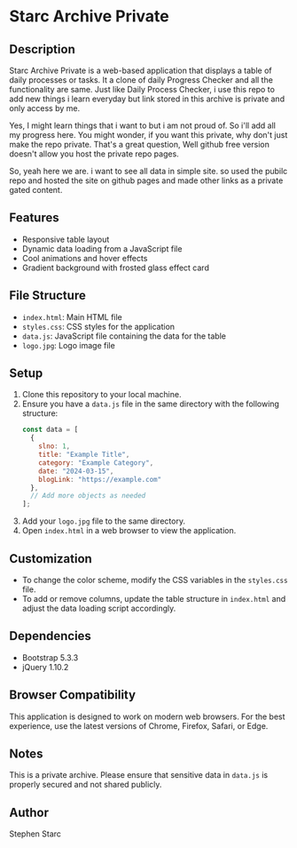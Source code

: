 # Starc Archive Private

## Description
Starc Archive Private is a web-based application that displays a table of daily processes or tasks. It a clone of daily Progress Checker and all the functionality are same.
Just like Daily Process Checker, i use this repo to add new things i learn everyday but link stored in this archive is private and only access by me.

Yes, I might learn things that i want to but i am not proud of. So i'll add all my progress here.
You might wonder, if you want this private, why don't just make the repo private.
That's a great question, Well github free version doesn't allow you host the private repo pages.

So, yeah here we are. i want to see all data in simple site. so used the pubilc repo and hosted the site on github pages and made other links as a private gated content.

## Features
- Responsive table layout
- Dynamic data loading from a JavaScript file
- Cool animations and hover effects
- Gradient background with frosted glass effect card

## File Structure
- `index.html`: Main HTML file
- `styles.css`: CSS styles for the application
- `data.js`: JavaScript file containing the data for the table
- `logo.jpg`: Logo image file

## Setup
1. Clone this repository to your local machine.
2. Ensure you have a `data.js` file in the same directory with the following structure:
   ```javascript
   const data = [
     {
       slno: 1,
       title: "Example Title",
       category: "Example Category",
       date: "2024-03-15",
       blogLink: "https://example.com"
     },
     // Add more objects as needed
   ];
   ```
3. Add your `logo.jpg` file to the same directory.
4. Open `index.html` in a web browser to view the application.

## Customization
- To change the color scheme, modify the CSS variables in the `styles.css` file.
- To add or remove columns, update the table structure in `index.html` and adjust the data loading script accordingly.

## Dependencies
- Bootstrap 5.3.3
- jQuery 1.10.2

## Browser Compatibility
This application is designed to work on modern web browsers. For the best experience, use the latest versions of Chrome, Firefox, Safari, or Edge.

## Notes
This is a private archive. Please ensure that sensitive data in `data.js` is properly secured and not shared publicly.

## Author
Stephen Starc
